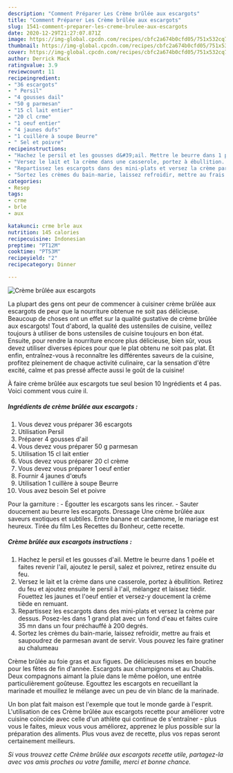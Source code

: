 ```yaml
---
description: "Comment Préparer Les Crème brûlée aux escargots"
title: "Comment Préparer Les Crème brûlée aux escargots"
slug: 1541-comment-preparer-les-creme-brulee-aux-escargots
date: 2020-12-29T21:27:07.871Z
image: https://img-global.cpcdn.com/recipes/cbfc2a674b0cfd05/751x532cq70/creme-brulee-aux-escargots-photo-principale-de-la-recette.jpg
thumbnail: https://img-global.cpcdn.com/recipes/cbfc2a674b0cfd05/751x532cq70/creme-brulee-aux-escargots-photo-principale-de-la-recette.jpg
cover: https://img-global.cpcdn.com/recipes/cbfc2a674b0cfd05/751x532cq70/creme-brulee-aux-escargots-photo-principale-de-la-recette.jpg
author: Derrick Mack
ratingvalue: 3.9
reviewcount: 11
recipeingredient:
- "36 escargots"
- " Persil"
- "4 gousses dail"
- "50 g parmesan"
- "15 cl lait entier"
- "20 cl crme"
- "1 oeuf entier"
- "4 jaunes dufs"
- "1 cuillère à soupe Beurre"
- " Sel et poivre"
recipeinstructions:
- "Hachez le persil et les gousses d&#39;ail. Mettre le beurre dans 1 poêle et faites revenir l&#39;ail, ajoutez le persil, salez et poivrez, retirez ensuite du feu."
- "Versez le lait et la crème dans une casserole, portez à ébullition. Retirez du feu et ajoutez ensuite le persil à l&#39;ail, mélangez et laissez tiédir. Fouettez les jaunes et l&#39;oeuf entier et versez-y doucement la crème tiède en remuant."
- "Repartissez les escargots dans des mini-plats et versez la crème par dessus. Posez-les dans 1 grand plat avec un fond d&#39;eau et faites cuire 35 mn dans un four préchauffé à 200 degrés."
- "Sortez les crèmes du bain-marie, laissez refroidir, mettre au frais et saupoudrez de parmesan avant de servir. Vous pouvez les faire gratiner au chalumeau"
categories:
- Resep
tags:
- crme
- brle
- aux

katakunci: crme brle aux 
nutrition: 145 calories
recipecuisine: Indonesian
preptime: "PT12M"
cooktime: "PT53M"
recipeyield: "2"
recipecategory: Dinner

---
```



![Crème brûlée aux escargots](https://img-global.cpcdn.com/recipes/cbfc2a674b0cfd05/751x532cq70/creme-brulee-aux-escargots-photo-principale-de-la-recette.jpg)

La plupart des gens ont peur de commencer à cuisiner crème brûlée aux escargots de peur que la nourriture obtenue ne soit pas délicieuse. Beaucoup de choses ont un effet sur la qualité gustative de crème brûlée aux escargots! Tout d'abord, la qualité des ustensiles de cuisine, veillez toujours à utiliser de bons ustensiles de cuisine toujours en bon état. Ensuite, pour rendre la nourriture encore plus délicieuse, bien sûr, vous devez utiliser diverses épices pour que le plat obtenu ne soit pas plat. Et enfin, entraînez-vous à reconnaître les différentes saveurs de la cuisine, profitez pleinement de chaque activité culinaire, car la sensation d'être excité, calme et pas pressé affecte aussi le goût de la cuisine!

<!--inarticleads1-->

À faire crème brûlée aux escargots tue seul besion 10 Ingrédients et 4 pas. Voici comment vous cuire il.

##### Ingrédients de crème brûlée aux escargots :

1. Vous devez vous préparer 36 escargots
1. Utilisation  Persil
1. Préparer 4 gousses d&#39;ail
1. Vous devez vous préparer 50 g parmesan
1. Utilisation 15 cl lait entier
1. Vous devez vous préparer 20 cl crème
1. Vous devez vous préparer 1 oeuf entier
1. Fournir 4 jaunes d&#39;œufs
1. Utilisation 1 cuillère à soupe Beurre
1. Vous avez besoin  Sel et poivre


Pour la garniture : - Égoutter les escargots sans les rincer. - Sauter doucement au beurre les escargots. Dressage  Une crème brûlée aux saveurs exotiques et subtiles. Entre banane et cardamome, le mariage est heureux. Tirée du film Les Recettes du Bonheur, cette recette. 

<!--inarticleads2-->

##### Crème brûlée aux escargots instructions :

1. Hachez le persil et les gousses d&#39;ail. Mettre le beurre dans 1 poêle et faites revenir l&#39;ail, ajoutez le persil, salez et poivrez, retirez ensuite du feu.
1. Versez le lait et la crème dans une casserole, portez à ébullition. Retirez du feu et ajoutez ensuite le persil à l&#39;ail, mélangez et laissez tiédir. Fouettez les jaunes et l&#39;oeuf entier et versez-y doucement la crème tiède en remuant.
1. Repartissez les escargots dans des mini-plats et versez la crème par dessus. Posez-les dans 1 grand plat avec un fond d&#39;eau et faites cuire 35 mn dans un four préchauffé à 200 degrés.
1. Sortez les crèmes du bain-marie, laissez refroidir, mettre au frais et saupoudrez de parmesan avant de servir. Vous pouvez les faire gratiner au chalumeau


Crème brûlée au foie gras et aux figues. De délicieuses mises en bouche pour les fêtes de fin d&#39;année. Escargots aux champignons et au Chablis. Deux compagnons aimant la pluie dans le même poêlon, une entrée particulièrement goûteuse. Egouttez les escargots en recueillant la marinade et mouillez le mélange avec un peu de vin blanc de la marinade. 

<!--inarticleads1-->

<p>
Un bon plat fait maison est l'exemple que tout le monde garde à l'esprit. L'utilisation de ces Crème brûlée aux escargots recette pour améliorer votre cuisine coïncide avec celle d'un athlète qui continue de s'entraîner - plus vous le faites, mieux vous vous améliorez, apprenez le plus possible sur la préparation des aliments. Plus vous avez de recette, plus vos repas seront certainement meilleurs.
</p>

<p>
<i>Si vous trouvez cette Crème brûlée aux escargots recette utile, partagez-la avec vos amis proches ou votre famille, merci et bonne chance.</i>
</p>
